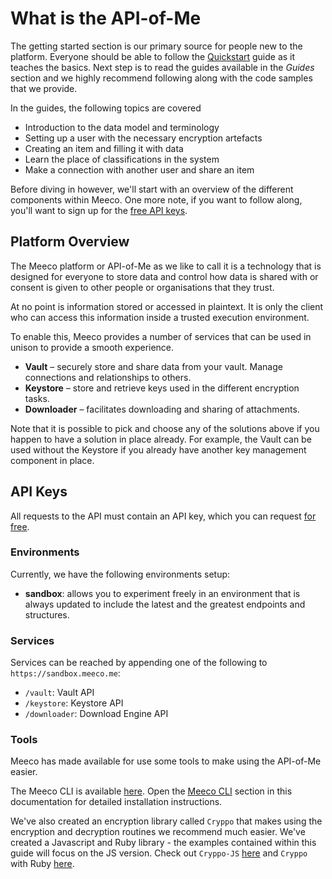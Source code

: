 # What is the API-of-Me

The getting started section is our primary source for people new to the platform. Everyone should be able to follow the [Quickstart](getting-started/quickstart.md) guide as it teaches the basics. Next step is to read the guides available in the _Guides_ section and we highly recommend following along with the code samples that we provide.

In the guides, the following topics are covered

* Introduction to the data model and terminology
* Setting up a user with the necessary encryption artefacts
* Creating an item and filling it with data
* Learn the place of classifications in the system
* Make a connection with another user and share an item

Before diving in however, we'll start with an overview of the different components within Meeco. One more note, if you want to follow along, you'll want to sign up for the [free API keys](https://dev.meeco.me/signup).

## Platform Overview

The Meeco platform or API-of-Me as we like to call it is a technology that is designed for everyone to store data and control how data is shared with or consent is given to other people or organisations that they trust.

At no point is information stored or accessed in plaintext. It is only the client who can access this information inside a trusted execution environment.

To enable this, Meeco provides a number of services that can be used in unison to provide a smooth experience.

* **Vault** – securely store and share data from your vault. Manage connections and relationships to others.
* **Keystore** – store and retrieve keys used in the different encryption tasks.
* **Downloader** – facilitates downloading and sharing of attachments.

Note that it is possible to pick and choose any of the solutions above if you happen to have a solution in place already. For example, the Vault can be used without the Keystore if you already have another key management component in place.

## **API Keys**

All requests to the API must contain an API key, which you can request [for free](https://dev.meeco.me).

### **Environments**

Currently, we have the following environments setup:

* **sandbox**: allows you to experiment freely in an environment that is always updated to include the latest and the greatest endpoints and structures.

### **Services**

Services can be reached by appending one of the following to `https://sandbox.meeco.me`:

* `/vault`: Vault API
* `/keystore`: Keystore API
* `/downloader`: Download Engine API

### Tools

Meeco has made available for use some tools to make using the API-of-Me easier.

The Meeco CLI is available [here](https://github.com/Meeco/cli). Open the [Meeco CLI](getting-started/meeco-cli.md) section in this documentation for detailed installation instructions.

We've also created an encryption library called `Cryppo` that makes using the encryption and decryption routines we recommend much easier. We've created a Javascript and Ruby library - the examples contained within this guide will focus on the JS version. Check out `Cryppo-JS` [here](https://github.com/Meeco/cryppo-js) and `Cryppo` with Ruby [here](https://github.com/Meeco/cryppo).

